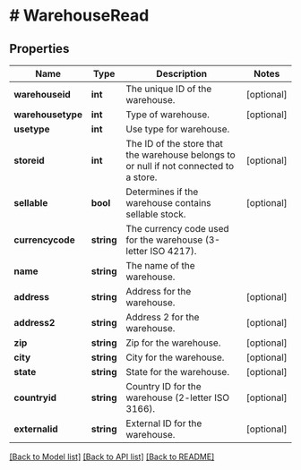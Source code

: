 # # WarehouseRead

## Properties

Name | Type | Description | Notes
------------ | ------------- | ------------- | -------------
**warehouseid** | **int** | The unique ID of the warehouse. | [optional]
**warehousetype** | **int** | Type of warehouse. | [optional]
**usetype** | **int** | Use type for warehouse. |
**storeid** | **int** | The ID of the store that the warehouse belongs to or null if not connected to a store. | [optional]
**sellable** | **bool** | Determines if the warehouse contains sellable stock. | [optional]
**currencycode** | **string** | The currency code used for the warehouse (3-letter ISO 4217). |
**name** | **string** | The name of the warehouse. |
**address** | **string** | Address for the warehouse. | [optional]
**address2** | **string** | Address 2 for the warehouse. | [optional]
**zip** | **string** | Zip for the warehouse. | [optional]
**city** | **string** | City for the warehouse. | [optional]
**state** | **string** | State for the warehouse. | [optional]
**countryid** | **string** | Country ID for the warehouse (2-letter ISO 3166). | [optional]
**externalid** | **string** | External ID for the warehouse. | [optional]

[[Back to Model list]](../../README.md#models) [[Back to API list]](../../README.md#endpoints) [[Back to README]](../../README.md)

